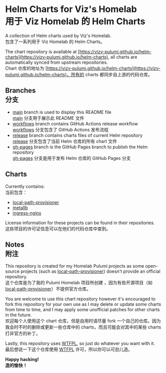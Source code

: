 # Helm Charts for Viz's Homelab<br>用于 Viz Homelab 的 Helm Charts

A collection of Helm charts used by Viz's Homelab.
<br>包含了一系列用于 Viz Homelab 的 Helm Charts。

The chart repository is available at [https://vizv-pulumi.github.io/helm-charts](https://vizv-pulumi.github.io/helm-charts), all charts are automatically synced from upstream repositories.
<br>Chart 仓库的地址为 [https://vizv-pulumi.github.io/helm-charts](https://vizv-pulumi.github.io/helm-charts)，所有的 charts 都同步自上游的代码仓库。

## Branches<br>分支

* [main](https://github.com/vizv-pulumi/helm-charts/tree/main) branch is used to display this README file
<br>[main](https://github.com/vizv-pulumi/helm-charts/tree/main) 分支用于展示此 README 文件
* [workflows](https://github.com/vizv-pulumi/helm-charts/tree/workflows) branch contains GitHub Actions release workflow
<br>[workflows](https://github.com/vizv-pulumi/helm-charts/tree/workflows) 分支包含了 GitHub Actions 发布流程
* [release](https://github.com/vizv-pulumi/helm-charts/tree/release) branch contains charts files of current Helm repository
<br>[release](https://github.com/vizv-pulumi/helm-charts/tree/release) 分支包含了当前 Helm 仓库的所有 chart 文件
* [gh-pages](https://github.com/vizv-pulumi/helm-charts/tree/gh-pages) branch is the GitHub Pages branch to publish the Helm repository
<br>[gh-pages](https://github.com/vizv-pulumi/helm-charts/tree/gh-pages) 分支是用于发布 Helm 仓库的 GitHub Pages 分支

## Charts

Currently contains:
<br>当前包含：

* [local-path-provisioner](https://github.com/rancher/local-path-provisioner)
* [metallb](https://github.com/metallb/metallb)
* [ingress-nginx](https://github.com/kubernetes/ingress-nginx)

License information for these projects can be found in their repositories.
<br> 这些项目的许可证信息可以在他们的代码仓库中查到。

## Notes<br>附注

This repository is created for my Homelab Pulumi projects as some open-source projects (such as [local-path-provisioner](https://github.com/rancher/local-path-provisioner)) doesn't provide an official repository.
<br>这个仓库是为了我的 Pulumi Homelab 项目所创建 ，因为有些开源项目（如 [local-path-provisioner](https://github.com/rancher/local-path-provisioner)）不提供官方仓库。

You are welcome to use this chart repository however it's encouraged to fork this repository for your own use as I may delete or update some charts from time to time, and I may apply some unofficial patches for other charts in the future.
<br>欢迎每个人使用这个 chart 仓库，但是自用时请尽量 fork 一个自己的仓库。因为我会时不时的删除或更新一些仓库中的 charts，而且可能会对其中的某些 charts 打非官方的补丁。

Lastly, this repository uses [WTFPL](LICENSE), so just do whatever you want with it.
<br>最后想说一下这个仓库使用 [WTFPL](LICENSE) 许可，所以你可以可劲儿造。

**Happy hacking!**
<br>**造的愉快！**

